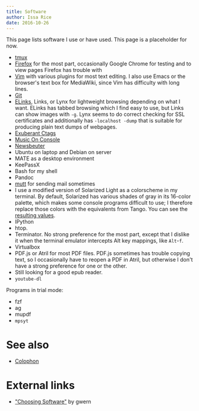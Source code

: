 ```yaml
---
title: Software
author: Issa Rice
date: 2016-10-26
---
```


This page lists software I use or have used.
This page is a placeholder for now.

- [tmux]()
- [Firefox]() for the most part, occasionally Google Chrome for testing and to
  view pages Firefox has trouble with
- [Vim]() with various plugins for most text editing.
  I also use Emacs or the browser's text box for MediaWiki, since Vim has
  difficulty with long lines.
- [Git]()
- [ELinks](), Links, or Lynx for lightweight browsing depending on what I want.
  ELinks has tabbed browsing which I find easy to use, but Links can show
  images with `-g`. Lynx seems to do correct checking for SSL certificates and
  additionally has `-localhost -dump` that is suitable for producing plain text
  dumps of webpages.
- [Exuberant Ctags]()
- [Music On Console]()
- [Newsbeuter]()
- Ubuntu on laptop and Debian on server
- MATE as a desktop environment
- KeePassX
- Bash for my shell
- Pandoc
- [mutt]() for sending mail sometimes
- I use a modified version of Solarized Light as a colorscheme in my terminal.
  By default, Solarized has various shades of gray in its 16-color palette,
  which makes some console programs difficult to use; I therefore replace those
  colors with the equivalents from Tango.
  You can see the [resulting values][colors].
- IPython
- htop.
- Terminator.
  No strong preference for the most part, except that I dislike it when the
  terminal emulator intercepts Alt key mappings, like `Alt`-`f`.
- Virtualbox
- PDF.js or Atril for most PDF files.
  PDF.js sometimes has trouble copying text, so I occasionally have to reopen a
  PDF in Atril, but otherwise I don't have a strong preference for one or the
  other.
- Still looking for a good epub reader.
- `youtube-dl`

Programs in trial mode:

- fzf
- ag
- mupdf
- `mpsyt`

# See also

- [Colophon]()

# External links

- ["Choosing Software"][choose] by gwern

[choose]: https://www.gwern.net/Choosing%20Software "gwern. “Choosing Software - Gwern.net”."
[colors]: https://github.com/riceissa/dotfiles/blob/db4954185ed242fa909f63494261efa9fa2d29e4/xterm-colors.txt#L41-L61
